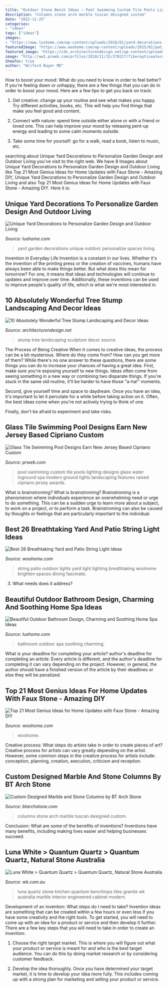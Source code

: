 ```yaml
---
title: "Outdoor Stone Bench Ideas ~ Pool Swimming Custom Tile Pools Lighting Designs Glass Water Inground Spa Modern Ground Lights Landscaping Features Raised Cipriano Jersey Awards"
description: "Columns stone arch marble tuscan designed custom"
date: "2022-11-25"
categories:
- "ideas"
tags: ["ideas"]
images:
- "https://www.lushome.com/wp-content/uploads/2016/01/yard-decorations-garden-design-14.jpg"
featuredImage: "https://www.woohome.com/wp-content/uploads/2015/01/patio-outdoor-string-lights-woohome-2.jpg"
featured_image: "https://cdn.architecturendesign.net/wp-content/uploads/2016/06/11-1.jpg"
image: "http://ww1.prweb.com/prfiles/2010/11/15/278217/fiberopticwaterwalllighting.jpg"
ShowToc: true
author: "Wilford Bayer MD"
---
```



How to boost your mood: What do you need to know in order to feel better?
If you're feeling down or unhappy, there are a few things that you can do in order to boost your mood. Here are a few tips to get you back on track: 
1. Get creative: change up your routine and see what makes you happy. Try different activities, books, etc. This will help you find things that make you feel good and content. 

2. Connect with nature: spend time outside either alone or with a friend or loved one. This can help improve your mood by releasing pent-up energy and leading to some calm moments outside. 

3. Take some time for yourself: go for a walk, read a book, listen to music, etc.

	

		
searching about Unique Yard Decorations to Personalize Garden Design and Outdoor Living you've visit to the right web. We have 8 Images about Unique Yard Decorations to Personalize Garden Design and Outdoor Living like Top 21 Most Genius Ideas for Home Updates with Faux Stone - Amazing DIY, Unique Yard Decorations to Personalize Garden Design and Outdoor Living and also Top 21 Most Genius Ideas for Home Updates with Faux Stone - Amazing DIY. Here it is:
		
    
## Unique Yard Decorations To Personalize Garden Design And Outdoor Living

<img loading=lazy src="https://www.lushome.com/wp-content/uploads/2016/01/yard-decorations-garden-design-14.jpg" onerror="this.onerror=null;this.src='https://tse2.mm.bing.net/th?id=OIP.l6T5bnQGnEQXe7imgfdoZwHaJ8&amp;pid=15.1';" alt="Unique Yard Decorations to Personalize Garden Design and Outdoor Living">

_Source: lushome.com_

>yard garden decorations unique outdoor personalize spaces living. 

	

Invention in Everyday Life
Invention is a constant in our lives. Whether it's the invention of the printing press or the creation of vaccines, humans have always been able to make things better. But what does this mean for tomorrow? For one, it means that ideas and technologies will continue to updates and improve over time. Additionally, these inventions can be used to improve people's quality of life, which is what we're most interested in.

    
## 10 Absolutely Wonderful Tree Stump Landscaping And Decor Ideas

<img loading=lazy src="https://cdn.architecturendesign.net/wp-content/uploads/2016/06/11-1.jpg" onerror="this.onerror=null;this.src='https://tse1.mm.bing.net/th?id=OIP.hF7MOAOYjjN1m3P1uGhFJgHaLE&amp;pid=15.1';" alt="10 Absolutely Wonderful Tree Stump Landscaping and Decor Ideas">

_Source: architecturendesign.net_

>stump tree landscaping sculpture decor source. 

	

The Process of Being Creative
When it comes to creative ideas, the process can be a bit mysterious. Where do they come from? How can you get more of them? While there's no one answer to these questions, there are some things you can do to increase your chances of having a great idea.
First, make sure you're exposing yourself to new things. Ideas often come from seeing something in a new way or combining two disparate things. If you're stuck in the same old routine, it'll be harder to have those "a-ha!" moments.

 Second, give yourself time and space to daydream. Once you have an idea, it's important to let it percolate for a while before taking action on it. Often, the best ideas come when you're not actively trying to think of one.

Finally, don't be afraid to experiment and take risks.

    
## Glass Tile Swimming Pool Designs Earn New Jersey Based Cipriano Custom

<img loading=lazy src="http://ww1.prweb.com/prfiles/2010/11/15/278217/fiberopticwaterwalllighting.jpg" onerror="this.onerror=null;this.src='https://tse3.mm.bing.net/th?id=OIP.36UMbp9-1wP023LPgCS00AHaE8&amp;pid=15.1';" alt="Glass Tile Swimming Pool Designs Earn New Jersey Based Cipriano Custom">

_Source: prweb.com_

>pool swimming custom tile pools lighting designs glass water inground spa modern ground lights landscaping features raised cipriano jersey awards. 

	

What is brainstroming?
What is brainstroming? Brainstroming is a phenomenon where individuals experience an overwhelming need or urge to do something. This can be a sudden urge to learn more about a subject, to work on a project, or to perform a task. Brainstroming can also be caused by thoughts or feelings that are particularly important to the individual.

    
## Best 26 Breathtaking Yard And Patio String Light Ideas

<img loading=lazy src="https://www.woohome.com/wp-content/uploads/2015/01/patio-outdoor-string-lights-woohome-2.jpg" onerror="this.onerror=null;this.src='https://tse4.mm.bing.net/th?id=OIP.Wdvr2SO52Vk9vGJGV5rJnQHaLD&amp;pid=15.1';" alt="Best 26 Breathtaking Yard and Patio String Light Ideas">

_Source: woohome.com_

>string patio outdoor lights yard light lighting breathtaking woohome brighten spaces dining fascinate. 

	

3) What needs does it address?

    
## Beautiful Outdoor Bathroom Design, Charming And Soothing Home Spa Ideas

<img loading=lazy src="https://www.lushome.com/wp-content/uploads/2019/05/outdoor-spa-bathroom-design-ideas-9.jpg" onerror="this.onerror=null;this.src='https://tse2.mm.bing.net/th?id=OIP.N7Zo2fS04BQ_7zDMZL2s6QHaJ3&amp;pid=15.1';" alt="Beautiful Outdoor Bathroom Design, Charming and Soothing Home Spa Ideas">

_Source: lushome.com_

>bathroom outdoor spa soothing charming. 

	

What is your deadline for completing your article?
author's deadline for completing an article:
Every article is different, and the author's deadline for completing it can vary depending on the project. However, in general, the author should have a finished version of the article by their deadlines or else they will be penalized.

    
## Top 21 Most Genius Ideas For Home Updates With Faux Stone - Amazing DIY

<img loading=lazy src="https://www.woohome.com/wp-content/uploads/2016/04/Faux-Stone-Makeover-woohome_11.jpg" onerror="this.onerror=null;this.src='https://tse4.mm.bing.net/th?id=OIP.xjKT4r4ieF2VepIzAGGTuAHaLD&amp;pid=15.1';" alt="Top 21 Most Genius Ideas for Home Updates with Faux Stone - Amazing DIY">

_Source: woohome.com_

>woohome. 

	

Creative process: What steps do artists take in order to create pieces of art?
Creative process for artists can vary greatly depending on the artist. However, some common steps in the creative process for artists include: conception, planning, creation, execution, criticism and reception.

    
## Custom Designed Marble And Stone Columns By BT Arch Stone

<img loading=lazy src="http://btarchstone.com/wp-content/uploads/2016/04/Deassi-tuscan-773x1030.jpg" onerror="this.onerror=null;this.src='https://tse2.mm.bing.net/th?id=OIP.Lz9XS5-X0E2ppvbqlotlmQHaJ3&amp;pid=15.1';" alt="Custom Designed Marble and Stone Columns by BT Arch Stone">

_Source: btarchstone.com_

>columns stone arch marble tuscan designed custom. 

	

Conclusion: What are some of the benefits of inventions?
Inventions have many benefits, including making lives easier and helping businesses succeed.

    
## Luna White &gt; Quantum Quartz &gt; Quantum Quartz, Natural Stone Australia

<img loading=lazy src="http://www.wk.com.au/ProductData/Gallery/7/Luna-White-3-WDMI9.jpg" onerror="this.onerror=null;this.src='https://tse3.mm.bing.net/th?id=OIP.JM_QxIfxo2SzED1JxbywKAHaJ6&amp;pid=15.1';" alt="Luna White &gt; Quantum Quartz &gt; Quantum Quartz, Natural Stone Australia">

_Source: wk.com.au_

>luna quartz stone kitchen quantum benchtops tiles granite wk australia marble interior engineered cabinet modern. 

	

Development of an invention: What steps do I need to take?
Invention ideas are something that can be created within a few hours or even less if you have some creativity and the right tools. To get started, you will need to come up with an idea for a product or service and then develop it further. There are a few key steps that you will need to take in order to create an invention:
1. Choose the right target market. This is where you will figure out what your product or service is meant for and who is the best target audience. You can do this by doing market research or by considering customer feedback.

2. Develop the idea thoroughly. Once you have determined your target market, it is time to develop your idea more fully. This includes coming up with a strong plan for marketing and selling your product or service.

